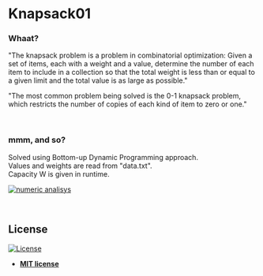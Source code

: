# Knapsack01  

### Whaat?

"The knapsack problem is a problem in combinatorial optimization: Given a set of items, each with a weight and a value, determine the number of each item to include in a collection so that the total weight is less than or equal to a given limit and the total value is as large as possible."  
  
"The most common problem being solved is the 0-1 knapsack problem, which restricts the number  of copies of each kind of item to zero or one."  

<p>&nbsp;</p>

### mmm, and so?

Solved using Bottom-up Dynamic Programming approach.  
Values and weights are read from "data.txt".   
Capacity W is given in runtime.  

[![numeric analisys](https://img.shields.io/badge/Dynamic-Programming-brightgreen.svg?style=flat)](http://www.ted.com/talks/simon_sinek_how_great_leaders_inspire_action)

<p>&nbsp;</p>

## License

[![License](http://img.shields.io/:license-mit-blue.svg?style=flat-square)](http://badges.mit-license.org)

- **[MIT license](http://opensource.org/licenses/mit-license.php)**
